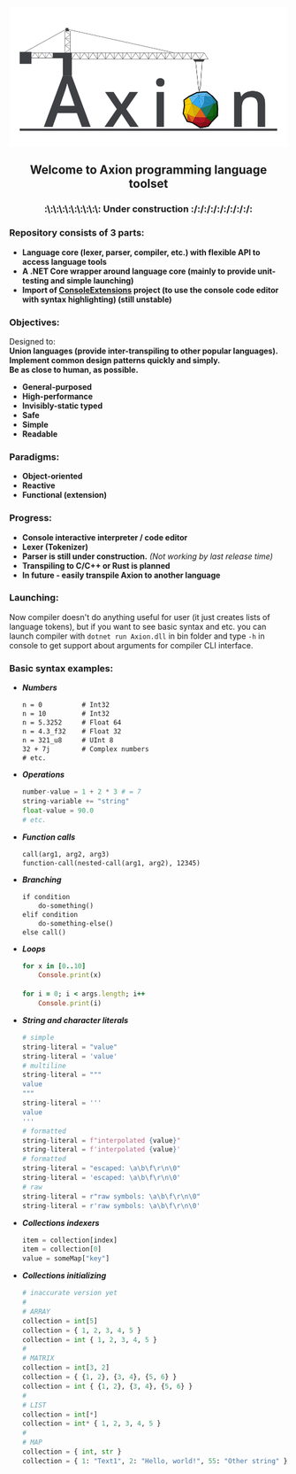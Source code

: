 <img align="center" src="Other/Graphics/Axion_Mini.png" />

<h2 align="center">Welcome to Axion programming language toolset</h2>
<h3 align="center">:\:\:\:\:\:\:\:\:\: Under construction :/:/:/:/:/:/:/:/:/:</h3>

### Repository consists of 3 parts:

- **Language core (lexer, parser, compiler, etc.) with flexible API to access language tools**
- **A .NET Core wrapper around language core (mainly to provide unit-testing and simple launching)**
- **Import of [ConsoleExtensions](https://github.com/F1uctus/ConsoleExtensions) project (to use the console code editor with syntax highlighting) (still unstable)**

### Objectives:

Designed to: <br/>
**Union languages (provide inter-transpiling to other popular languages).** <br/>
**Implement common design patterns quickly and simply.** <br/>
**Be as close to human, as possible.**

- **General-purposed**
- **High-performance**
- **Invisibly-static typed**
- **Safe**
- **Simple**
- **Readable**

### Paradigms:

- **Object-oriented**
- **Reactive**
- **Functional (extension)**

### Progress:

- **Console interactive interpreter / code editor**
- **Lexer (Tokenizer)**
- **Parser is still under construction.**
	*(Not working by last release time)*
- **Transpiling to C/C++ or Rust is planned**
- **In future - easily transpile Axion to another language**

### Launching:

Now compiler doesn't do anything useful for user
(it just creates lists of language tokens),
but if you want to see basic syntax and etc.
you can launch compiler with `dotnet run Axion.dll`
in bin folder and type `-h` in console to get support
about arguments for compiler CLI interface.
	
### Basic syntax examples:

- ***Numbers***
	```crystal
	n = 0          # Int32
	n = 10         # Int32
	n = 5.3252     # Float 64
	n = 4.3_f32    # Float 32
	n = 321_u8     # UInt 8
	32 + 7j        # Complex numbers
	# etc.
	```

- ***Operations***
	```python
	number-value = 1 + 2 * 3 # = 7
	string-variable += "string"
	float-value = 90.0
	# etc.
	```
- ***Function calls***
	```
	call(arg1, arg2, arg3)
	function-call(nested-call(arg1, arg2), 12345)
	```
- ***Branching***
	```
	if condition
		do-something()
	elif condition
		do-something-else()
	else call()
	```
- ***Loops***
    ```rb
    for x in [0..10]
        Console.print(x)

    for i = 0; i < args.length; i++
        Console.print(i)
    ```

- ***String and character literals***
	```python
	# simple
	string-literal = "value"
	string-literal = 'value'
	# multiline
	string-literal = """
	value
	"""
	string-literal = '''
	value
	'''
	# formatted
	string-literal = f"interpolated {value}"
	string-literal = f'interpolated {value}'
	# formatted
	string-literal = "escaped: \a\b\f\r\n\0"
	string-literal = 'escaped: \a\b\f\r\n\0'
	# raw
	string-literal = r"raw symbols: \a\b\f\r\n\0"
	string-literal = r'raw symbols: \a\b\f\r\n\0'
	```
- ***Collections indexers***
	```python
	item = collection[index]
	item = collection[0]
	value = someMap["key"]
	```
- ***Collections initializing***
	```python
	# inaccurate version yet
	#
	# ARRAY
	collection = int[5]
	collection = { 1, 2, 3, 4, 5 }
	collection = int { 1, 2, 3, 4, 5 }
	#
	# MATRIX
	collection = int[3, 2]
	collection = { {1, 2}, {3, 4}, {5, 6} }
	collection = int { {1, 2}, {3, 4}, {5, 6} }
	#
	# LIST
	collection = int[*]
	collection = int* { 1, 2, 3, 4, 5 }
	#
	# MAP
	collection = { int, str }
	collection = { 1: "Text1", 2: "Hello, world!", 55: "Other string" }
	```
